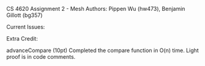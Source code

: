 CS 4620 Assignment 2 - Mesh
Authors: Pippen Wu (hw473), Benjamin Gillott (bg357)

Current Issues:




Extra Credit:

advanceCompare (10pt)
Completed the compare function in O(n) time. Light proof is in code comments.
